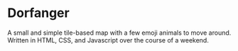 # Dorfanger
A small and simple tile-based map with a few emoji animals to move around. Written in HTML, CSS, and Javascript over the course of a weekend.
